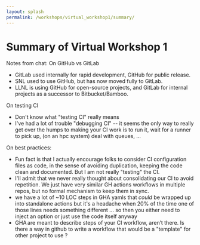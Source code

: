```yaml
---
layout: splash
permalink: /workshops/virtual_workshop1/summary/
---
```


# Summary of Virtual Workshop 1

Notes from chat:
On GitHub vs GitLab
- GitLab used internally for rapid development, GitHub for public release.
- SNL used to use GitHub, but has now moved fully to GitLab.
- LLNL is using GitHub for open-source projects, and GitLab for internal projects as a successor to Bitbucket/Bamboo.

On testing CI
- Don't know what "testing CI" really means
- I've had a lot of trouble "debugging CI" -- it seems the only way to really get over the humps to making your CI work is to run it, wait for a runner to pick up, (on an hpc system) deal with queues, ...

On best practices:
- Fun fact is that I actually encourage folks to consider CI configuration files as code, in the sense of avoiding duplication, keeping the code clean and documented. But I am not really "testing" the CI.
-  I'll admit that we never really thought about consolidating our CI to avoid repetition. We just have very similar GH actions workflows in multiple repos, but no formal mechanism to keep them in sync.
- we have a lot of ~10 LOC steps in GHA yamls that _could_ be wrapped up into standalone actions but it's a headache when 20% of the time one of those lines needs something different ... so then you either need to inject an option or just use the code itself anyway
- GHA are meant to describe steps of your CI workflow, aren’t there. Is there a way in github to write a workflow that would be a "template" for other project to use ?

